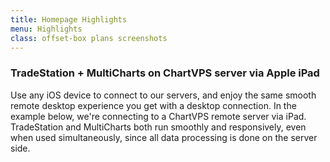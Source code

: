 ```yaml
---
title: Homepage Highlights
menu: Highlights
class: offset-box plans screenshots
---
```


<div><div class="page-wrapper">
    <div class="page-content"><h3>TradeStation + MultiCharts on ChartVPS server via Apple iPad</h3>
      <p>Use any iOS device to connect to our servers, and enjoy the same smooth remote desktop experience you get with a desktop connection. In the example below, we're connecting to a ChartVPS remote server via iPad. TradeStation and MultiCharts both run smoothly and responsively, even when used simultaneously, since all data processing is done on the server side.</p>
      <p class="screenshot"><img src="images/ChartVPS-Remote-Connection-Session-to-iPad-TradeStation-MultiCharts.png" alt="" class="screenshot" title="TradeStation + MultiCharts on ChartVPS server via Apple iPad"></p></div></div></div>